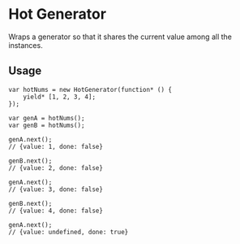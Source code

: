 # Hot Generator

Wraps a generator so that it shares the current value among all the instances.

## Usage

```
var hotNums = new HotGenerator(function* () {
	yield* [1, 2, 3, 4];
});

var genA = hotNums();
var genB = hotNums();

genA.next();
// {value: 1, done: false}

genB.next();
// {value: 2, done: false}

genA.next();
// {value: 3, done: false}

genB.next();
// {value: 4, done: false}

genA.next();
// {value: undefined, done: true}
```
